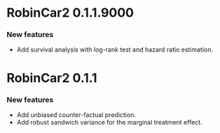 # RobinCar2 0.1.1.9000

### New features

* Add survival analysis with log-rank test and hazard ratio estimation.

# RobinCar2 0.1.1

### New features

* Add unbiased counter-factual prediction.
* Add robust sandwich variance for the marginal treatment effect.

